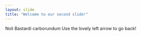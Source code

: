```yaml
---
layout: slide
title: "Welcome to our second slide!"
---
```

Noli Bastardi carborundum
Use the lovely left arrow to go back!
